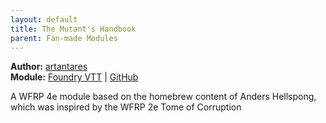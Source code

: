 ```yaml
---
layout: default
title: The Mutant's Handbook
parent: Fan-made Modules
---
```


**Author:** [artantares](https://foundryvtt.com/community/artantares)  
**Module:** [Foundry VTT](https://foundryvtt.com/packages/wfrp4e-mutations) | [GitHub](https://github.com/artptz/wfrp4e-mutations)

A WFRP 4e module based on the homebrew content of Anders Hellspong, which was inspired by the WFRP 2e Tome of Corruption
